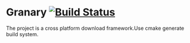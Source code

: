 # Granary [![Build Status](https://travis-ci.com/zerdzhong/Granary.svg?branch=master)](https://travis-ci.com/zerdzhong/Granary)

The project is a cross platform download framework.Use cmake generate build system.



